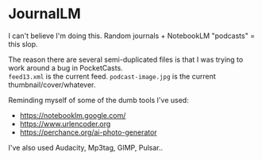 # JournalLM
I can't believe I'm doing this. Random journals + NotebookLM "podcasts" = this slop.

The reason there are several semi-duplicated files is that I was trying to work around a bug in PocketCasts.  
`feed13.xml` is the current feed. `podcast-image.jpg` is the current thumbnail/cover/whatever.

Reminding myself of some of the dumb tools I've used:
- https://notebooklm.google.com/
- https://www.urlencoder.org
- https://perchance.org/ai-photo-generator

I've also used Audacity, Mp3tag, GIMP, Pulsar..

